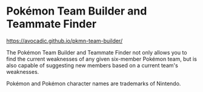 # Pokémon Team Builder and Teammate Finder
https://avocadic.github.io/pkmn-team-builder/

The Pokémon Team Builder and Teammate Finder not only allows you to find the current weaknesses of any given six-member Pokémon team, but is also capable of suggesting new members based on a current team's weaknesses.

Pokémon and Pokémon character names are trademarks of Nintendo.